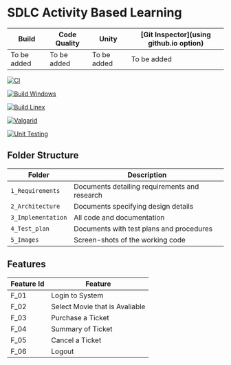 # SDLC Activity Based Learning



Build | Code Quality | Unity | [Git Inspector](using github.io option)
------|----------|-------|--------------
 To be added | To be added | To be added | To be added

[![CI](https://github.com/Vikassamayamanthula/M1_Movie-Ticket-Booking-System/actions/workflows/CI.yml/badge.svg)](https://github.com/Vikassamayamanthula/M1_Movie-Ticket-Booking-System/actions/workflows/CI.yml)

[![Build Windows](https://github.com/Vikassamayamanthula/M1_Movie-Ticket-Booking-System/actions/workflows/Windows.yml/badge.svg)](https://github.com/Vikassamayamanthula/M1_Movie-Ticket-Booking-System/actions/workflows/Windows.yml)

[![Build Linex](https://github.com/Vikassamayamanthula/M1_Movie-Ticket-Booking-System/actions/workflows/Linux.yml/badge.svg)](https://github.com/Vikassamayamanthula/M1_Movie-Ticket-Booking-System/actions/workflows/Linux.yml)

[![Valgarid](https://github.com/Vikassamayamanthula/M1_Movie-Ticket-Booking-System/actions/workflows/Valgarid.yml/badge.svg)](https://github.com/Vikassamayamanthula/M1_Movie-Ticket-Booking-System/actions/workflows/Valgarid.yml)

[![Unit Testing](https://github.com/Vikassamayamanthula/M1_Movie-Ticket-Booking-System/actions/workflows/Testing.yml/badge.svg)](https://github.com/Vikassamayamanthula/M1_Movie-Ticket-Booking-System/actions/workflows/Testing.yml)


## Folder Structure
Folder             | Description
-------------------| -----------------------------------------
`1_Requirements`   | Documents detailing requirements and research
`2_Architecture`   | Documents specifying design details
`3_Implementation` | All code and documentation
`4_Test_plan`      | Documents with test plans and procedures
`5_Images`         | Screen-shots of the working code
##  Features
| Feature Id | Feature |
| -----------|---------|
|F_01| Login to System | |
|F_02|Select Movie that is Avaliable |
|F_03| Purchase a Ticket |
|F_04| Summary of Ticket |
|F_05| Cancel a Ticket |
|F_06| Logout |

<!--

## Contributors List and Summary

PS Number. |  Name   |    Features    | Issuess Raised |Issues Resolved|No Test Cases|Test Case Pass
-------|---------|----------------|----------------|---------------|-------------|--------------
`99006110` | Goutami D Honagannavar  | Feature A, B etc    | X No     | X No   |X No   |X No     
   -->
<!--
## Challenges Faced and How Was It Overcome

1. ABC
2. BCD
3. ...
4. ...



